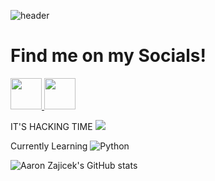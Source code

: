 ![header](https://capsule-render.vercel.app/api?type=venom&theme=tokyonight&text=Hello%World!&animation=blinking&)
# Find me on my Socials!
<p align="left">
<a href="https://www.instagram.com/a.2.z0101/">
  <img height="50" src="https://cdn0.iconfinder.com/data/icons/shift-logotypes/32/Instagram-1024.png"/> </a>
<a href="https://www.linkedin.com/in/aaronkeithzajicek/">
  <img height="50" src="https://cdn0.iconfinder.com/data/icons/shift-logotypes/32/Linkedin-1024.png"/> </a>

IT'S HACKING TIME
<img src="https://github.com/user-attachments/assets/bf2d7199-1a8d-4bd7-a5be-ab763f02190a
"/>

Currently Learning
![Python](https://img.shields.io/badge/python-3670A0?style=for-the-badge&logo=python&logoColor=ffdd54)


![Aaron Zajicek's GitHub stats](https://github-readme-stats.vercel.app/api?username=mrA2Z0101&theme=chartreuse-dark&show_icons=true)



<!--
**mrA2Z0101/mrA2Z0101** is a ✨ _special_ ✨ repository because its `README.md` (this file) appears on your GitHub profile.

Here are some ideas to get you started:

- 🔭 I’m currently working on ...
- 🌱 I’m currently learning ...
- 👯 I’m looking to collaborate on ...
- 🤔 I’m looking for help with ...
- 💬 Ask me about ...
- 📫 How to reach me: ...
- 😄 Pronouns: ...
- ⚡ Fun fact: ...
-->
